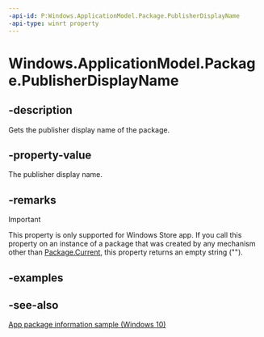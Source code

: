 ----api-id: P:Windows.ApplicationModel.Package.PublisherDisplayName
-api-type: winrt property
---<!-- Property syntaxpublic string PublisherDisplayName { get; }--># Windows.ApplicationModel.Package.PublisherDisplayName## -descriptionGets the publisher display name of the package.## -property-valueThe publisher display name.## -remarks> [!IMPORTANT]> This property is only supported for Windows Store app. If you call this property on an instance of a package that was created by any mechanism other than [Package.Current](package_current.md), this property returns an empty string ("").## -examples## -see-also[App package information sample (Windows 10)](http://go.microsoft.com/fwlink/p/?LinkId=620581)